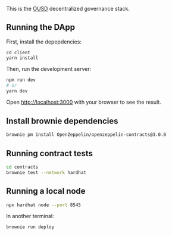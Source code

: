 This is the [OUSD](https://ousd.com) decentralized governance stack.

## Running the DApp

First, install the depepdencies:

```
cd client
yarn install
```

Then, run the development server:

```bash
npm run dev
# or
yarn dev
```

Open [http://localhost:3000](http://localhost:3000) with your browser to see the result.

## Install brownie dependencies
```bash
brownie pm install OpenZeppelin/openzeppelin-contracts@3.0.0
```

## Running contract tests

```bash
cd contracts
brownie test --network hardhat
```

## Running a local node

```bash
npx hardhat node --port 8545
```

In another terminal:

```bash
brownie run deploy
```
